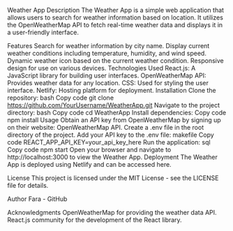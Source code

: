 Weather App
Description
The Weather App is a simple web application that allows users to search for weather information based on location. It utilizes the OpenWeatherMap API to fetch real-time weather data and displays it in a user-friendly interface.

Features
Search for weather information by city name.
Display current weather conditions including temperature, humidity, and wind speed.
Dynamic weather icon based on the current weather condition.
Responsive design for use on various devices.
Technologies Used
React.js: A JavaScript library for building user interfaces.
OpenWeatherMap API: Provides weather data for any location.
CSS: Used for styling the user interface.
Netlify: Hosting platform for deployment.
Installation
Clone the repository:
bash
Copy code
git clone https://github.com/YourUsername/WeatherApp.git
Navigate to the project directory:
bash
Copy code
cd WeatherApp
Install dependencies:
Copy code
npm install
Usage
Obtain an API key from OpenWeatherMap by signing up on their website: OpenWeatherMap API.
Create a .env file in the root directory of the project.
Add your API key to the .env file:
makefile
Copy code
REACT_APP_API_KEY=your_api_key_here
Run the application:
sql
Copy code
npm start
Open your browser and navigate to http://localhost:3000 to view the Weather App.
Deployment
The Weather App is deployed using Netlify and can be accessed here.

License
This project is licensed under the MIT License - see the LICENSE file for details.

Author
Fara - GitHub

Acknowledgments
OpenWeatherMap for providing the weather data API.
React.js community for the development of the React library.